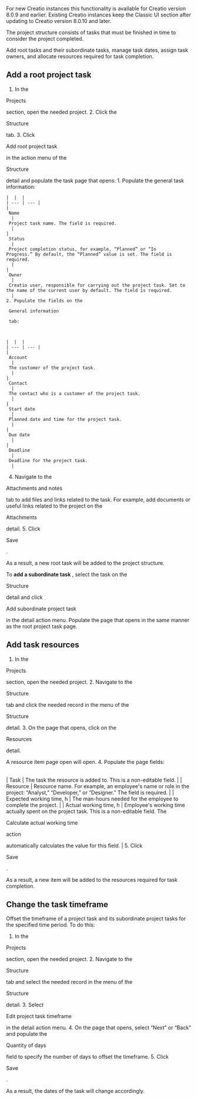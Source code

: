 



 For new Creatio instances this functionality is available for Creatio version 8.0.9 and earlier. Existing Creatio instances keep the Classic UI section after updating to Creatio version 8.0.10 and later.
 




 The project structure consists of tasks that must be finished in time to consider the project completed.
 



 Add root tasks and their subordinate tasks, manage task dates, assign task owners, and allocate resources required for task completion.
 



 Add a root project task
-------------------------


1. In the
 
 Projects
 
 section, open the needed project.
2. Click the
 
 Structure
 
 tab.
3. Click
 
 Add root project task
 
 in the action menu of the
 
 Structure
 
 detail and populate the task page that opens:
	1. Populate the general task information:
	 
	
	
	|  |  |
	| --- | --- |
	| 
	 Name
	  | 
	 Project task name. The field is required.
	  |
	| 
	 Status
	  | 
	 Project completion status, for example, “Planned” or “In Progress.” By default, the “Planned” value is set. The field is required.
	  |
	| 
	 Owner
	  | 
	 Creatio user, responsible for carrying out the project task. Set to the name of the current user by default. The field is required.
	  |
	2. Populate the fields on the
	 
	 General information
	 
	 tab:
	 
	
	
	|  |  |
	| --- | --- |
	| 
	 Account
	  | 
	 The customer of the project task.
	  |
	| 
	 Contact
	  | 
	 The contact who is a customer of the project task.
	  |
	| 
	 Start date
	  | 
	 Planned date and time for the project task.
	  |
	| 
	 Due date
	  |
	| 
	 Deadline
	  | 
	 Deadline for the project task.
	  |
4. Navigate to the
 
 Attachments and notes
 
 tab to add files and links related to the task. For example, add documents or useful links related to the project on the
 
 Attachments
 
 detail.
5. Click
 
 Save
 
 .



 As a result, a new root task will be added to the project structure.
 



 To
 **add a subordinate task** 
 , select the task on the
 
 Structure
 
 detail and click
 
 Add subordinate project task
 
 in the detail action menu. Populate the page that opens in the same manner as the root project task page.
 




 Add task resources
---------------------


1. In the
 
 Projects
 
 section, open the needed project.
2. Navigate to the
 
 Structure
 
 tab and click the needed record in the menu of the
 
 Structure
 
 detail.
3. On the page that opens, click on the
 
 Resources
 
 detail.
   

 A resource item page open will open.
4. Populate the page fields:
 


|  |  |
| --- | --- |
| 
 Task
  | 
 The task the resource is added to. This is a non-editable field.
  |
| 
 Resource
  | 
 Resource name. For example, an employee's name or role in the project: “Analyst,” “Developer,” or “Designer.” The field is required.
  |
| 
 Expected working time, h
  | 
 The man-hours needed for the employee to complete the project.
  |
| 
 Actual working time, h
  | 
 Employee's working time actually spent on the project task. This is a non-editable field. The
 

 Calculate actual working time
 
 action
 
 automatically calculates the value for this field.
  |
5. Click
 
 Save
 
 .



 As a result, a new item will be added to the resources required for task completion.
 



 Change the task timeframe
---------------------------



 Offset the timeframe of a project task and its subordinate project tasks for the specified time period. To do this:
 







1. In the
 
 Projects
 
 section, open the needed project.
2. Navigate to the
 
 Structure
 
 tab and select the needed record in the menu of the
 
 Structure
 
 detail.
3. Select
 
 Edit project task timeframe
 
 in the detail action menu.
4. On the page that opens, select “Next” or “Back” and populate the
 
 Quantity of days
 
 field to specify the number of days to offset the timeframe.
5. Click
 
 Save
 
 .



 As a result, the dates of the task will change accordingly.
 






